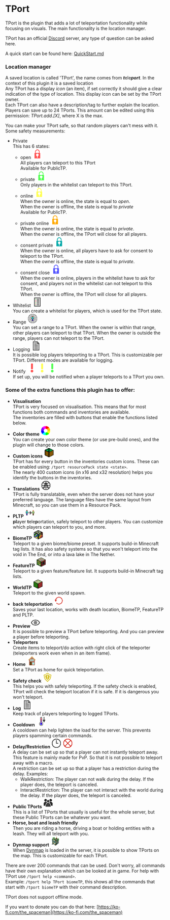 # TPort

TPort is the plugin that adds a lot of teleportation functionality while focusing on visuals.
The main functionality is the location manager.

TPort has an official [Discord](https://discord.gg/tq5RTmSbHU "Discord") server, any type of question can be asked here.

A quick start can be found here: [QuickStart.md](https://github.com/JasperBouwman/TPort/blob/master/QuickStart.md)

### Location manager

A saved location is called 'TPort', the name comes from ***t***ele***port***. In the context of this plugin it is a saved location<br />
Any TPort has a display *icon* (an item), if set correctly it should give a clear indication of the type of location. This display icon can be set by the TPort owner.<br />
Each TPort can also have a description/tag to further explain the location.<br />
Players can save up to 24 TPorts. This amount can be edited using this permission: *TPort.add.[X]*, where X is the max.

You can make your TPort safe, so that random players can't mess with it.
Some safety measurements:

- Private<br />
  This has 6 states:
  - open ![](https://github.com/JasperBouwman/TPort/blob/master/texture_generator/src/main/resources/icons/x32/quick_edit_private_open.png?raw=true)<br />
    All players can teleport to this TPort<br />
    Available for PublicTP.
  - private ![](https://github.com/JasperBouwman/TPort/blob/master/texture_generator/src/main/resources/icons/x32/quick_edit_private_private.png?raw=true)<br />
    Only players in the whitelist can teleport to this TPort.
  - online ![](https://github.com/JasperBouwman/TPort/blob/master/texture_generator/src/main/resources/icons/x32/quick_edit_private_online.png?raw=true)<br />
    When the owner is online, the state is equal to *open*.<br />
    When the owner is offline, the state is equal to *private*<br />
    Available for PublicTP.
  - private online ![](https://github.com/JasperBouwman/TPort/blob/master/texture_generator/src/main/resources/icons/x32/quick_edit_private_private_online.png?raw=true)<br />
    When the owner is online, the state is equal to *private*.<br />
    When the owner is offline, the TPort will close for all players.
  - consent private ![](https://github.com/JasperBouwman/TPort/blob/master/texture_generator/src/main/resources/icons/x32/quick_edit_private_consent_private.png?raw=true)<br />
    When the owner is online, all players have to ask for consent to teleport to the TPort.<br />
    When the owner is offline, the state is equal to *private*.
  - consent close ![](https://github.com/JasperBouwman/TPort/blob/master/texture_generator/src/main/resources/icons/x32/quick_edit_private_consent_close.png?raw=true)<br />
    When the owner is online, players in the whitelist have to ask for consent, and players not in the whitelist can not teleport to this TPort.<br />
    When the owner is offline, the TPort will close for all players.
- Whitelist ![](https://github.com/JasperBouwman/TPort/blob/master/texture_generator/src/main/resources/icons/x32/quick_edit_whitelist.png?raw=true)<br />
  You can create a whitelist for players, which is used for the TPort state.
- Range ![](https://github.com/JasperBouwman/TPort/blob/master/texture_generator/src/main/resources/icons/x32/quick_edit_range.png?raw=true)<br />
  You can set a range to a TPort. When the owner is within that range, other players can teleport to that TPort. When the owner is outside the range, players can not teleport to the TPort.
- Logging ![](https://github.com/JasperBouwman/TPort/blob/master/texture_generator/src/main/resources/icons/x32/quick_edit_log.png?raw=true)<br />
  It is possible log players teleporting to a TPort. This is customizable per TPort. Different modes are available for logging.
- Notify ![](https://github.com/JasperBouwman/TPort/blob/master/texture_generator/src/main/resources/icons/x32/quick_edit_notify_none.png?raw=true)![](https://github.com/JasperBouwman/TPort/blob/master/texture_generator/src/main/resources/icons/x32/quick_edit_notify_log.png?raw=true)![](https://github.com/JasperBouwman/TPort/blob/master/texture_generator/src/main/resources/icons/x32/quick_edit_notify_online.png?raw=true)<br />
  If set up, you will be notified when a player teleports to a TPort you own.

### Some of the extra functions this plugin has to offer:<br />

- **Visualisation**<br />
  TPort is very focused on visualisation. This means that for most functions both commands and inventories are available.<br />
  The inventories are filled with buttons that enable the functions listed below.
- **Color theme** ![](https://github.com/JasperBouwman/TPort/blob/master/texture_generator/src/main/resources/icons/x32/settings_color_theme.png?raw=true)<br />
  You can create your own color theme (or use pre-build ones), and the plugin will change to those colors.
- **Custom icons** ![](https://github.com/JasperBouwman/TPort/blob/master/texture_generator/src/main/resources/icons/x32/settings_resource_pack.png?raw=true)<br />
  TPort has for every button in the inventories custom icons. These can be enabled using: `/tport resourcePack state <state>`.<br />
  The nearly 400 custom icons (in x16 and x32 resolution) helps you identify the buttons in the inventories.
- **Translations** ![](https://github.com/JasperBouwman/TPort/blob/master/texture_generator/src/main/resources/icons/x32/settings_language.png?raw=true)<br />
  TPort is fully translatable, even when the server does not have your preferred language. The language files have the same layout from Minecraft, so you can use them in a Resource Pack.
- **PLTP** ![](https://github.com/JasperBouwman/TPort/blob/master/texture_generator/src/main/resources/icons/x32/settings_pltp.png?raw=true)<br />
  **pl**ayer **t**ele**p**ortation, safely teleport to other players. You can customize which players can teleport to you, and more.
- **BiomeTP** ![](https://github.com/JasperBouwman/TPort/blob/master/texture_generator/src/main/resources/icons/x32/biome_tp.png?raw=true)<br />
  Teleport to a given biome/biome preset. It supports build-in Minecraft tag lists. It has also safety systems so that you won't teleport into the void in The End, or into a lava lake in The Nether.
- **FeatureTP** ![](https://github.com/JasperBouwman/TPort/blob/master/texture_generator/src/main/resources/icons/x32/feature_tp.png?raw=true)<br />
  Teleport to a given feature/feature list. It supports build-in Minecraft tag lists.
- **WorldTP** ![](https://github.com/JasperBouwman/TPort/blob/master/texture_generator/src/main/resources/icons/x32/world_tp.png?raw=true)<br />
  Teleport to the given world spawn.
- **back teleportation** ![](https://github.com/JasperBouwman/TPort/blob/master/texture_generator/src/main/resources/icons/x32/back.png?raw=true)<br />
  Saves your last location, works with death location, BiomeTP, FeatureTP and PLTP.
- **Preview**![](https://github.com/JasperBouwman/TPort/blob/master/texture_generator/src/main/resources/icons/x32/settings_features_preview.png?raw=true)<br />
  It is possible to preview a TPort before teleporting. And you can preview a player before teleporting.
- **Teleporters**<br />
  Create items to teleport/do action with right click of the teleporter (teleporters work even when in an item frame).
- **Home** ![](https://github.com/JasperBouwman/TPort/blob/master/texture_generator/src/main/resources/icons/x32/home.png?raw=true)<br />
  Set a TPort as home for quick teleportation.
- **Safety check** ![](https://github.com/JasperBouwman/TPort/blob/master/texture_generator/src/main/resources/icons/x32/settings_safety_check.png?raw=true)<br />
  This helps you with safely teleporting. If the safety check is enabled, TPort will check the teleport location if it is safe. If it is dangerous you won't teleport.
- **Log** ![](https://github.com/JasperBouwman/TPort/blob/master/texture_generator/src/main/resources/icons/x32/settings_log.png?raw=true)<br />
  Keep track of players teleporting to logged TPorts.
- **Cooldown** ![](https://github.com/JasperBouwman/TPort/blob/master/texture_generator/src/main/resources/icons/x32/settings_cooldown.png?raw=true)<br />
  A cooldown can help lighten the load for the server. This prevents players spamming certain commands.
- **Delay/Restriction** ![](https://github.com/JasperBouwman/TPort/blob/master/texture_generator/src/main/resources/icons/x32/settings_delay.png?raw=true) ![color theme](https://github.com/JasperBouwman/TPort/blob/master/texture_generator/src/main/resources/icons/x32/settings_restriction.png?raw=true)<br />
  A delay can be set up so that a player can not instantly teleport away. This feature is mainly made for PvP. So that it is not possible to teleport away with a macro.<br />
  A restriction can be set up so that a player has a restriction during the delay. Examples: 
  - WalkRestriction: The player can not walk during the delay. If the player does, the teleport is canceled.
  - InteractRestriction: The player can not interact with the world during the delay. If the player does, the teleport is canceled.
- **Public TPorts** ![](https://github.com/JasperBouwman/TPort/blob/master/texture_generator/src/main/resources/icons/x32/public_tp.png?raw=true)<br />
  This is a list of TPorts that usually is useful for the whole server, but these Public TPorts can be whatever you want.
- **Horse, boat and leash friendly**<br />
  Then you are riding a horse, driving a boat or holding entities with a leash. They will all teleport with you.
- **Dynmap support** <img src="https://github.com/JasperBouwman/TPort/blob/master/texture_generator/src/main/resources/icons/x32/settings_dynmap.png?raw=true" width="32" height="32"><br />
  When [Dynmap](https://dev.bukkit.org/projects/dynmap) is loaded in the server, it is possible to show TPorts on the map. This is customizable for each TPort.

There are over 200 commands that can be used. Don't worry, all commands have their own explanation which can be looked at in game.
For help with TPort use `/tport help <command>`.<br />
Example: `/tport help TPort biomeTP`, this shows all the commands that start with `/tport biomeTP` with their command description.<br />

TPort does not support offline mode.

If you want to donate you can do that here: [https://ko-fi.com/the_spaceman](https://ko-fi.com/the_spaceman)

